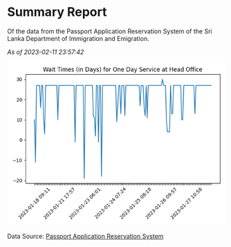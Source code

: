 # Summary Report

Of the data from the Passport Application Reservation System of the Sri Lanka Department of Immigration and Emigration.

*As of 2023-02-11 23:57:42*

![Wait Time Chart](summary.wait_time_chart.png)

Data Source: [Passport Application Reservation System](https://eservices.immigration.gov.lk:8443/appointment/pages/reservationApplication.xhtml)